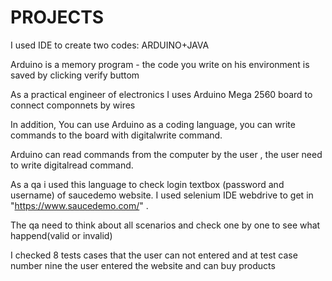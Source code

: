 # PROJECTS
I used IDE to create two codes: ARDUINO+JAVA 

Arduino is a memory program - the code you write on his environment is saved by clicking verify buttom

As a practical engineer of electronics I uses Arduino Mega 2560 board to connect componnets by wires  
 
In addition, You can use Arduino as a coding language, you can write commands to the board with digitalwrite command.

Arduino can read commands from the computer by the user , the user need to write digitalread command.

As a qa i used this language to check login textbox (password and username) of saucedemo website.
I used selenium IDE webdrive to get in  "https://www.saucedemo.com/" .

The qa need to think about all scenarios and check one by one to see what happend(valid or invalid)  

I checked 8 tests cases that the user can not entered and at test case number nine the user entered the website and can buy products
